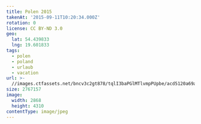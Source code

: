 ```yaml
---
title: Polen 2015
takenAt: '2015-09-11T10:20:34.000Z'
rotation: 0
license: CC BY-ND 3.0
geo:
  lat: 54.439833
  lng: 19.601833
tags:
  - polen
  - poland
  - urlaub
  - vacation
url: >-
  //images.ctfassets.net/bncv3c2gt878/tqlI3baPGlMTlvmpPUpbe/acd5120a69a7ae91cf025419ab087caa/polen-2015_25324962234_o
size: 2767157
image:
  width: 2868
  height: 4310
contentType: image/jpeg
---
```


